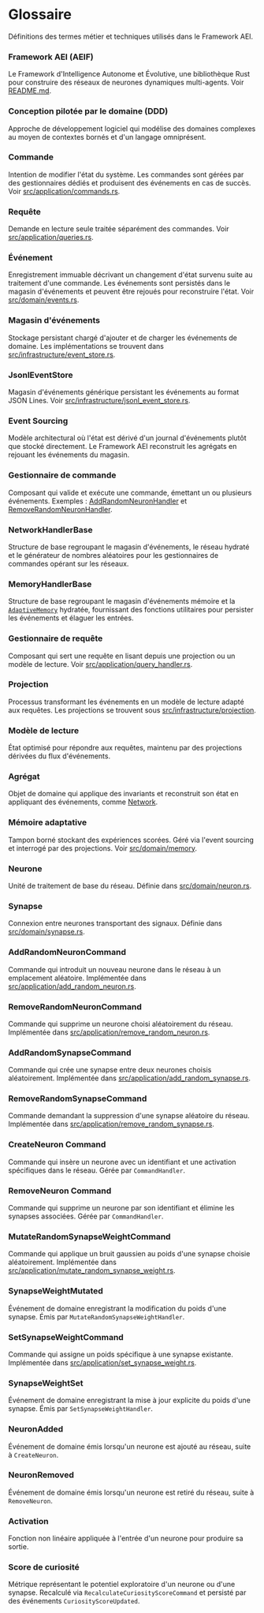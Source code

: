 # Glossaire

Définitions des termes métier et techniques utilisés dans le Framework AEI.

### Framework AEI (AEIF)
Le Framework d'Intelligence Autonome et Évolutive, une bibliothèque Rust pour construire des réseaux de neurones dynamiques multi-agents. Voir [README.md](../README.md).

### Conception pilotée par le domaine (DDD)
Approche de développement logiciel qui modélise des domaines complexes au moyen de contextes bornés et d'un langage omniprésent.

### Commande
Intention de modifier l'état du système. Les commandes sont gérées par des gestionnaires dédiés et produisent des événements en cas de succès. Voir [src/application/commands.rs](../../src/application/commands.rs).

### Requête
Demande en lecture seule traitée séparément des commandes. Voir [src/application/queries.rs](../../src/application/queries.rs).

### Événement
Enregistrement immuable décrivant un changement d'état survenu suite au traitement d'une commande. Les événements sont persistés dans le magasin d'événements et peuvent être rejoués pour reconstruire l'état. Voir [src/domain/events.rs](../../src/domain/events.rs).

### Magasin d'événements
Stockage persistant chargé d'ajouter et de charger les événements de domaine. Les implémentations se trouvent dans [src/infrastructure/event_store.rs](../../src/infrastructure/event_store.rs).

### JsonlEventStore
Magasin d'événements générique persistant les événements au format JSON Lines. Voir [src/infrastructure/jsonl_event_store.rs](../../src/infrastructure/jsonl_event_store.rs).

### Event Sourcing
Modèle architectural où l'état est dérivé d'un journal d'événements plutôt que stocké directement. Le Framework AEI reconstruit les agrégats en rejouant les événements du magasin.

### Gestionnaire de commande
Composant qui valide et exécute une commande, émettant un ou plusieurs événements. Exemples : [AddRandomNeuronHandler](../../src/application/add_random_neuron.rs) et [RemoveRandomNeuronHandler](../../src/application/remove_random_neuron.rs).

### NetworkHandlerBase
Structure de base regroupant le magasin d'événements, le réseau hydraté et le générateur de nombres aléatoires pour les gestionnaires de commandes opérant sur les réseaux.

### MemoryHandlerBase
Structure de base regroupant le magasin d'événements mémoire et la [`AdaptiveMemory`](../../src/domain/memory) hydratée, fournissant des fonctions utilitaires pour persister les événements et élaguer les entrées.

### Gestionnaire de requête
Composant qui sert une requête en lisant depuis une projection ou un modèle de lecture. Voir [src/application/query_handler.rs](../../src/application/query_handler.rs).

### Projection
Processus transformant les événements en un modèle de lecture adapté aux requêtes. Les projections se trouvent sous [src/infrastructure/projection](../../src/infrastructure/projection).

### Modèle de lecture
État optimisé pour répondre aux requêtes, maintenu par des projections dérivées du flux d'événements.

### Agrégat
Objet de domaine qui applique des invariants et reconstruit son état en appliquant des événements, comme [Network](../../src/domain/network.rs).

### Mémoire adaptative
Tampon borné stockant des expériences scorées. Géré via l'event sourcing et interrogé par des projections. Voir [src/domain/memory](../../src/domain/memory).

### Neurone
Unité de traitement de base du réseau. Définie dans [src/domain/neuron.rs](../../src/domain/neuron.rs).

### Synapse
Connexion entre neurones transportant des signaux. Définie dans [src/domain/synapse.rs](../../src/domain/synapse.rs).

### AddRandomNeuronCommand
Commande qui introduit un nouveau neurone dans le réseau à un emplacement aléatoire. Implémentée dans [src/application/add_random_neuron.rs](../../src/application/add_random_neuron.rs).

### RemoveRandomNeuronCommand
Commande qui supprime un neurone choisi aléatoirement du réseau. Implémentée dans [src/application/remove_random_neuron.rs](../../src/application/remove_random_neuron.rs).

### AddRandomSynapseCommand
Commande qui crée une synapse entre deux neurones choisis aléatoirement. Implémentée dans [src/application/add_random_synapse.rs](../../src/application/add_random_synapse.rs).

### RemoveRandomSynapseCommand
Commande demandant la suppression d'une synapse aléatoire du réseau. Implémentée dans [src/application/remove_random_synapse.rs](../../src/application/remove_random_synapse.rs).

### CreateNeuron Command
Commande qui insère un neurone avec un identifiant et une activation spécifiques dans le réseau. Gérée par `CommandHandler`.

### RemoveNeuron Command
Commande qui supprime un neurone par son identifiant et élimine les synapses associées. Gérée par `CommandHandler`.

### MutateRandomSynapseWeightCommand
Commande qui applique un bruit gaussien au poids d'une synapse choisie aléatoirement. Implémentée dans [src/application/mutate_random_synapse_weight.rs](../../src/application/mutate_random_synapse_weight.rs).

### SynapseWeightMutated
Événement de domaine enregistrant la modification du poids d'une synapse. Émis par `MutateRandomSynapseWeightHandler`.

### SetSynapseWeightCommand
Commande qui assigne un poids spécifique à une synapse existante. Implémentée dans [src/application/set_synapse_weight.rs](../../src/application/set_synapse_weight.rs).

### SynapseWeightSet
Événement de domaine enregistrant la mise à jour explicite du poids d'une synapse. Émis par `SetSynapseWeightHandler`.

### NeuronAdded
Événement de domaine émis lorsqu'un neurone est ajouté au réseau, suite à `CreateNeuron`.

### NeuronRemoved
Événement de domaine émis lorsqu'un neurone est retiré du réseau, suite à `RemoveNeuron`.

### Activation
Fonction non linéaire appliquée à l'entrée d'un neurone pour produire sa sortie.

### Score de curiosité
Métrique représentant le potentiel exploratoire d'un neurone ou d'une synapse. Recalculé via `RecalculateCuriosityScoreCommand` et persisté par des événements `CuriosityScoreUpdated`.

